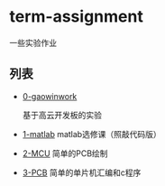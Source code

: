 # term-assignment  
  一些实验作业
## 列表
- [0-gaowinwork](/0-gaowinwork)

  基于高云开发板的实验
- [1-matlab](/1-matlab)
  matlab选修课（照敲代码版）
- [2-MCU](/2-MCU)
  简单的PCB绘制
- [3-PCB](/3-PCB)
  简单的单片机汇编和c程序
